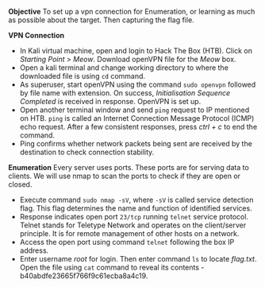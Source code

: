 **Objective**
To set up a vpn connection for Enumeration, or learning as much as possible about the target. Then capturing the flag file.

**VPN Connection**
- In Kali virtual machine, open and login to Hack The Box (HTB). Click on *Starting Point* > *Meow*. Download openVPN file for the *Meow* box.
- Open a kali terminal and change working directory to where the downloaded file is using `cd` command.
- As superuser, start openVPN using the command `sudo openvpn` followed by file name with extension. On success, *Initialisation Sequence Completed* is received in response. OpenVPN is set up.
- Open another terminal window and send `ping` request to IP mentioned on HTB. `ping` is called an Internet Connection Message Protocol (ICMP) echo request. After a few consistent responses, press *ctrl + c* to end the command. 
- Ping confirms whether network packets being sent are received by the destination to check connection stability.

**Enumeration**
Every server uses ports. These ports are for serving data to clients. We will use nmap to scan the ports to check if they are open or closed.
- Execute command `sudo nmap -sV`, where `-sV` is called service detection flag. This flag determines the name and function of identified services. 
- Response indicates open port `23/tcp` running `telnet` service protocol. Telnet stands for Teletype Network and operates on the client/server principle. It is for remote management of other hosts on a network.
- Access the open port using command `telnet` following the box IP address.
- Enter username *root* for login. Then enter command `ls` to locate *flag.txt*. Open the file using `cat` command to reveal its contents - b40abdfe23665f766f9c61ecba8a4c19.


